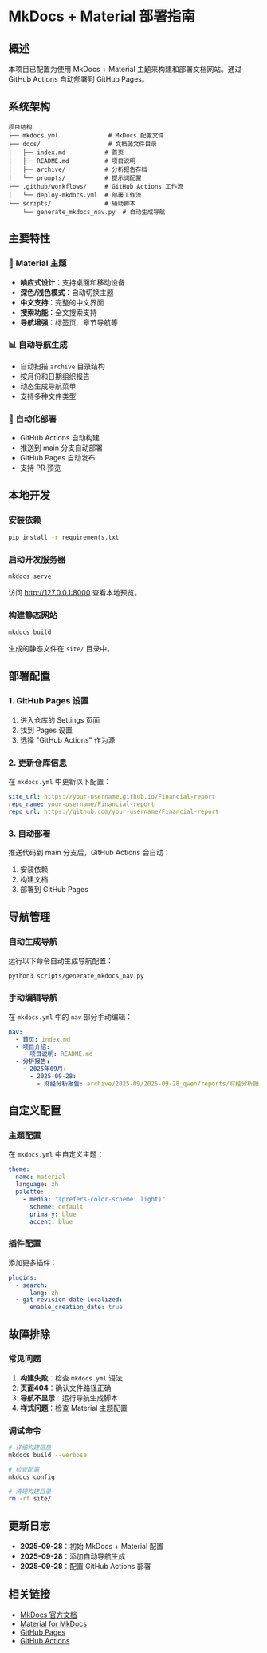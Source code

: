 # MkDocs + Material 部署指南

## 概述

本项目已配置为使用 MkDocs + Material 主题来构建和部署文档网站。通过 GitHub Actions 自动部署到 GitHub Pages。

## 系统架构

```
项目结构
├── mkdocs.yml              # MkDocs 配置文件
├── docs/                   # 文档源文件目录
│   ├── index.md           # 首页
│   ├── README.md          # 项目说明
│   ├── archive/           # 分析报告存档
│   └── prompts/           # 提示词配置
├── .github/workflows/     # GitHub Actions 工作流
│   └── deploy-mkdocs.yml  # 部署工作流
└── scripts/               # 辅助脚本
    └── generate_mkdocs_nav.py  # 自动生成导航
```

## 主要特性

### 🎨 Material 主题
- **响应式设计**：支持桌面和移动设备
- **深色/浅色模式**：自动切换主题
- **中文支持**：完整的中文界面
- **搜索功能**：全文搜索支持
- **导航增强**：标签页、章节导航等

### 📊 自动导航生成
- 自动扫描 `archive` 目录结构
- 按月份和日期组织报告
- 动态生成导航菜单
- 支持多种文件类型

### 🚀 自动化部署
- GitHub Actions 自动构建
- 推送到 main 分支自动部署
- GitHub Pages 自动发布
- 支持 PR 预览

## 本地开发

### 安装依赖

```bash
pip install -r requirements.txt
```

### 启动开发服务器

```bash
mkdocs serve
```

访问 http://127.0.0.1:8000 查看本地预览。

### 构建静态网站

```bash
mkdocs build
```

生成的静态文件在 `site/` 目录中。

## 部署配置

### 1. GitHub Pages 设置

1. 进入仓库的 Settings 页面
2. 找到 Pages 设置
3. 选择 "GitHub Actions" 作为源

### 2. 更新仓库信息

在 `mkdocs.yml` 中更新以下配置：

```yaml
site_url: https://your-username.github.io/Financial-report
repo_name: your-username/Financial-report
repo_url: https://github.com/your-username/Financial-report
```

### 3. 自动部署

推送代码到 main 分支后，GitHub Actions 会自动：

1. 安装依赖
2. 构建文档
3. 部署到 GitHub Pages

## 导航管理

### 自动生成导航

运行以下命令自动生成导航配置：

```bash
python3 scripts/generate_mkdocs_nav.py
```

### 手动编辑导航

在 `mkdocs.yml` 中的 `nav` 部分手动编辑：

```yaml
nav:
  - 首页: index.md
  - 项目介绍:
    - 项目说明: README.md
  - 分析报告:
    - 2025年09月:
      - 2025-09-28:
        - 财经分析报告: archive/2025-09/2025-09-28_qwen/reports/财经分析报告_20250928.md
```

## 自定义配置

### 主题配置

在 `mkdocs.yml` 中自定义主题：

```yaml
theme:
  name: material
  language: zh
  palette:
    - media: "(prefers-color-scheme: light)"
      scheme: default
      primary: blue
      accent: blue
```

### 插件配置

添加更多插件：

```yaml
plugins:
  - search:
      lang: zh
  - git-revision-date-localized:
      enable_creation_date: true
```

## 故障排除

### 常见问题

1. **构建失败**：检查 `mkdocs.yml` 语法
2. **页面404**：确认文件路径正确
3. **导航不显示**：运行导航生成脚本
4. **样式问题**：检查 Material 主题配置

### 调试命令

```bash
# 详细构建信息
mkdocs build --verbose

# 检查配置
mkdocs config

# 清理构建目录
rm -rf site/
```

## 更新日志

- **2025-09-28**：初始 MkDocs + Material 配置
- **2025-09-28**：添加自动导航生成
- **2025-09-28**：配置 GitHub Actions 部署

## 相关链接

- [MkDocs 官方文档](https://www.mkdocs.org/)
- [Material for MkDocs](https://squidfunk.github.io/mkdocs-material/)
- [GitHub Pages](https://pages.github.com/)
- [GitHub Actions](https://github.com/features/actions)